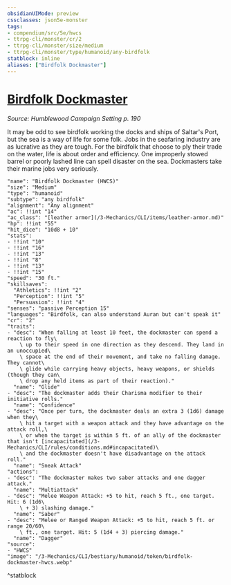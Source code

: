 ```yaml
---
obsidianUIMode: preview
cssclasses: json5e-monster
tags:
- compendium/src/5e/hwcs
- ttrpg-cli/monster/cr/2
- ttrpg-cli/monster/size/medium
- ttrpg-cli/monster/type/humanoid/any-birdfolk
statblock: inline
aliases: ["Birdfolk Dockmaster"]
---
```

# [Birdfolk Dockmaster](3-Mechanics\CLI\bestiary\humanoid/birdfolk-dockmaster-hwcs.md)
*Source: Humblewood Campaign Setting p. 190*  

It may be odd to see birdfolk working the docks and ships of Saltar's Port, but the sea is a way of life for some folk. Jobs in the seafaring industry are as lucrative as they are tough. For the birdfolk that choose to ply their trade on the water, life is about order and efficiency. One improperly stowed barrel or poorly lashed line can spell disaster on the sea. Dockmasters take their marine jobs very seriously.

```statblock
"name": "Birdfolk Dockmaster (HWCS)"
"size": "Medium"
"type": "humanoid"
"subtype": "any birdfolk"
"alignment": "Any alignment"
"ac": !!int "14"
"ac_class": "[leather armor](/3-Mechanics/CLI/items/leather-armor.md)"
"hp": !!int "55"
"hit_dice": "10d8 + 10"
"stats":
- !!int "10"
- !!int "16"
- !!int "13"
- !!int "8"
- !!int "13"
- !!int "15"
"speed": "30 ft."
"skillsaves":
  "Athletics": !!int "2"
  "Perception": !!int "5"
  "Persuasion": !!int "4"
"senses": "passive Perception 15"
"languages": "Birdfolk, can also understand Auran but can't speak it"
"cr": "2"
"traits":
- "desc": "When falling at least 10 feet, the dockmaster can spend a reaction to fly\
    \ up to their speed in one direction as they descend. They land in an unoccupied\
    \ space at the end of their movement, and take no falling damage. They cannot\
    \ glide while carrying heavy objects, heavy weapons, or shields (though they can\
    \ drop any held items as part of their reaction)."
  "name": "Glide"
- "desc": "The dockmaster adds their Charisma modifier to their initiative rolls."
  "name": "Confidence"
- "desc": "Once per turn, the dockmaster deals an extra 3 (1d6) damage when they\
    \ hit a target with a weapon attack and they have advantage on the attack roll,\
    \ or when the target is within 5 ft. of an ally of the dockmaster that isn't [incapacitated](/3-Mechanics/CLI/rules/conditions.md#incapacitated)\
    \ and the dockmaster doesn't have disadvantage on the attack roll."
  "name": "Sneak Attack"
"actions":
- "desc": "The dockmaster makes two saber attacks and one dagger attack."
  "name": "Multiattack"
- "desc": "Melee Weapon Attack: +5 to hit, reach 5 ft., one target. Hit: 6 (1d6\
    \ + 3) slashing damage."
  "name": "Saber"
- "desc": "Melee or Ranged Weapon Attack: +5 to hit, reach 5 ft. or range 20/60\
    \ ft., one target. Hit: 5 (1d4 + 3) piercing damage."
  "name": "Dagger"
"source":
- "HWCS"
"image": "/3-Mechanics/CLI/bestiary/humanoid/token/birdfolk-dockmaster-hwcs.webp"
```
^statblock